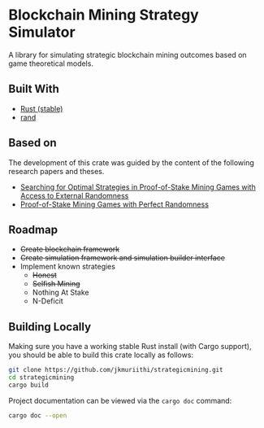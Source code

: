 # Blockchain Mining Strategy Simulator

A library for simulating strategic blockchain mining outcomes based on game theoretical models. 

## Built With
- [Rust (stable)](https://www.rust-lang.org/)
- [rand](https://docs.rs/rand/latest/rand/)

## Based on
The development of this crate was guided by the content of the following
research papers and theses.
- [Searching for Optimal Strategies in Proof-of-Stake Mining Games with Access to External Randomness](https://thesis.anthonyhein.com/)
- [Proof-of-Stake Mining Games with Perfect
Randomness](https://arxiv.org/abs/2107.04069)

## Roadmap
- ~~Create blockchain framework~~
- ~~Create simulation framework and simulation builder interface~~
- Implement known strategies
  - ~~Honest~~
  - ~~Selfish Mining~~
  - Nothing At Stake
  - N-Deficit

## Building Locally
Making sure you have a working stable Rust install (with Cargo support), you
should be able to build this crate locally as follows:
```bash
git clone https://github.com/jkmuriithi/strategicmining.git
cd strategicmining
cargo build
```

Project documentation can be viewed via the `cargo doc` command:
```bash
cargo doc --open
```

